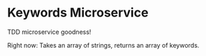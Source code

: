 Keywords Microservice
=====================

TDD microservice goodness!

Right now: Takes an array of strings, returns an array of keywords.
